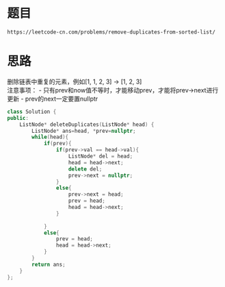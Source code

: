 # 题目
`https://leetcode-cn.com/problems/remove-duplicates-from-sorted-list/`

# 思路
删除链表中重复的元素，例如[1, 1, 2, 3] -> [1, 2, 3]   
注意事项：
    - 只有prev和now值不等时，才能移动prev，才能将prev->next进行更新
    - prev的next一定要置nullptr



```cpp
class Solution {
public:
    ListNode* deleteDuplicates(ListNode* head) {
        ListNode* ans=head, *prev=nullptr;   
        while(head){
            if(prev){
                if(prev->val == head->val){
                    ListNode* del = head;
                    head = head->next;
                    delete del;
                    prev->next = nullptr;
                }
                else{
                    prev->next = head;
                    prev = head;
                    head = head->next;
                }
                
            }
            else{
                prev = head;
                head = head->next;
            }
        }
        return ans;
    }
};
```